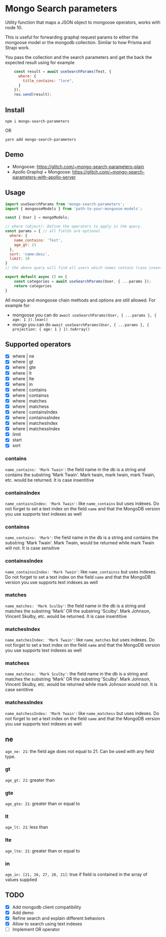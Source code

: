 <!-- [![Build Status](https://img.shields.io/travis/ecerroni/mongo-search-parameters/master.svg?style=flat-square)](https://travis-ci.org/ecerroni/mongo-search-parameters) [![Coverage Status](https://img.shields.io/codecov/c/github/ecerroni/mongo-search-parameters/master.svg?style=flat-square)](https://codecov.io/gh/ecerroni/mongo-search-parameters/branch/master)[![npm version](https://badge.fury.io/js/mongo-search-parameters.svg)](https://www.npmjs.com/package/mongo-search-parameters) -->

# Mongo Search parameters

Utility function that maps a JSON object to mongoose operators, works with node 10.

This is useful for forwarding graphql request params to either the mongoose model or the mongodb collection. Similar to how Prisma and Strapi work.

You pass the collection and the search parameters and get the back the expected result using for example

```js
    const result = await useSearchParams(Test, {
      where: {
        title_contains: "lore",
      }
    });
    res.send(result);
```

## Install
```
npm i mongo-search-parameters
```

OR

```
yarn add mongo-search-parameters
```

## Demo
- Mongoose: https://glitch.com/~mongo-search-parameters-plain
- Apollo Graphql + Mongoose: https://glitch.com/~mongo-search-parameters-with-apollo-server

## Usage

```js
import useSearchParams from 'mongo-search-parameters';
import { mongooseModels } from 'path-to-your-mongoose-models';

const { User } = mongoModels;

// where (object): Define the operators to apply in the query.
const params = { // all fields are optional
  where: {
    name_contains: 'Test',
    age_gt: 21      
  },
  sort: 'name:desc',
  limit: 10
}
// the above query will find all users which names contain (case insensitive) 'Test' and age is greater than 21, sort them by name from Z to A, limit them to just 10 rows if more are returned

export default async () => {
    const categories = await useSearchParams(User, { ...params });
    return categories
}

```

All mongo and mongoose chain methods and options are still allowed.
For example for:
- mongoose you can do `await useSearchParams(User, { ...params }, { age: 1 }).lean()`
- mongo you can do `await useSearchParams(User, { ...params }, { projection: { age: 1 } }).toArray()`

## Supported operators
- [x] where | ne
- [x] where | gt
- [x] where | gte
- [x] where | lt
- [x] where | lte
- [x] where | in
- [x] where | contains
- [x] where | containss
- [x] where | matches
- [x] where | matchess
- [x] where | containsIndex
- [x] where | containssIndex
- [x] where | matchesIndex
- [x] where | matchessIndex
- [x] limit
- [x] start
- [x] sort

### contains
`name_contains: 'Mark Twain'`: the field name in the db is a string and contains the substring 'Mark Twain'. Mark twain, mark twain, mark Twain, etc. would be returned. It is case insentitive

### containsIndex
`name_containsIndex: 'Mark Twain'`: like `name_contains` but uses indexes. Do not forget to set a text index on the field `name` and that the MongoDB version you use supports text indexes as well

### containss
`name_contains: 'Mark'`: the field name in the db is a string and contains the substring 'Mark Twain'. Mark Twain, would be returned while mark Twain will not. It is case sensitive

### containssIndex
`name_containssIndex: 'Mark Twain'`: like `name_containss` but uses indexes. Do not forget to set a text index on the field `name` and that the MongoDB version you use supports text indexes as well

### matches
`name_matches: 'Mark Sculby'`: the field name in the db is a string and matches the substring 'Mark' OR the substring 'Sculby'. Mark Johnson, Vincent Skulby, etc. would be returned. It is case insentitive

### matchesIndex
`name_matchesIndex: 'Mark Twain'`: like `name_matches` but uses indexes. Do not forget to set a text index on the field `name` and that the MongoDB version you use supports text indexes as well

### matchess
`name_matchess: 'Mark Sculby'`: the field name in the db is a string and matches the substring 'Mark' OR the substring 'Sculby'. Mark Johnson, Vincent Skulby, etc. would be returned while mark Johnson would not. It is case sentitive

### matchessIndex
`name_matchessIndex: 'Mark Twain'`: like `name_matchess` but uses indexes. Do not forget to set a text index on the field `name` and that the MongoDB version you use supports text indexes as well

## ne
`age_ne: 21`: the field age does not equal to 21. Can be used with any field type.

### gt
`age_gt: 21`: greater than

### gte
`age_gte: 21`: greater than or equal to

### lt
`age_lt: 21`: less than

### lte
`age_lte: 21`: greater than or equal to

### in
`age_in: [21, 26, 27, 28, 21]`: true if field is contained in the array of values supplied

## TODO
- [x] Add mongodb client compatibility
- [x] Add demo
- [x] Refine search and explain different behaviors
- [x] Allow to search using text indexes
- [ ] Implement OR operator